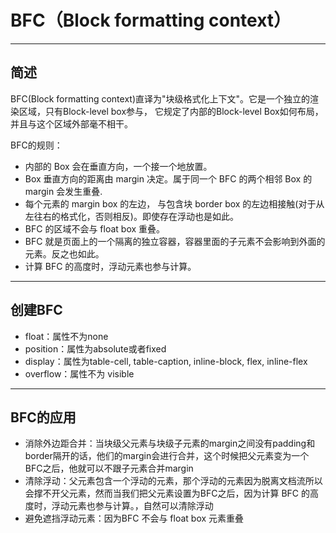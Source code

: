 # BFC（Block formatting context）

---

## 简述

BFC(Block formatting context)直译为"块级格式化上下文"。它是一个独立的渲染区域，只有Block-level box参与， 它规定了内部的Block-level Box如何布局，并且与这个区域外部毫不相干。

BFC的规则：

- 内部的 Box 会在垂直方向，一个接一个地放置。
- Box 垂直方向的距离由 margin 决定。属于同一个 BFC 的两个相邻 Box 的 margin 会发生重叠.
- 每个元素的 margin box 的左边， 与包含块 border box 的左边相接触(对于从左往右的格式化，否则相反)。即使存在浮动也是如此。
- BFC 的区域不会与 float box 重叠。
- BFC 就是页面上的一个隔离的独立容器，容器里面的子元素不会影响到外面的元素。反之也如此。
- 计算 BFC 的高度时，浮动元素也参与计算。

---

## 创建BFC

- float：属性不为none
- position：属性为absolute或者fixed
- display：属性为table-cell, table-caption, inline-block, flex, inline-flex
- overflow：属性不为 visible

---

## BFC的应用

- 消除外边距合并：当块级父元素与块级子元素的margin之间没有padding和border隔开的话，他们的margin会进行合并，这个时候把父元素变为一个BFC之后，他就可以不跟子元素合并margin
- 清除浮动：父元素包含一个浮动的元素，那个浮动的元素因为脱离文档流所以会撑不开父元素，然而当我们把父元素设置为BFC之后，因为计算 BFC 的高度时，浮动元素也参与计算。，自然可以清除浮动
- 避免遮挡浮动元素：因为BFC 不会与 float box 元素重叠

